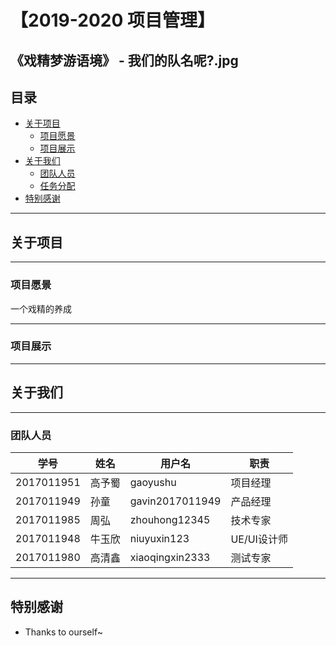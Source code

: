 # 【2019-2020 项目管理】
《戏精梦游语境》 - 我们的队名呢?.jpg
----
## 目录
* [关于项目](#关于项目)
  * [项目愿景](#项目愿景)
  * [项目展示](#项目展示)
* [关于我们](#关于我们)
  * [团队人员](#团队人员)
  * [任务分配](#任务分配)
* [特别感谢](#特别感谢)
----
## 关于项目
----
### 项目愿景
一个戏精的养成  

----
### 项目展示


----
## 关于我们
----
### 团队人员
学号|姓名|用户名|职责   
----|----|----|----  
2017011951|高予蜀|gaoyushu|项目经理  
2017011949|孙童|gavin2017011949|产品经理  
2017011985|周弘|zhouhong12345|技术专家
2017011948|牛玉欣|niuyuxin123|UE/UI设计师  
2017011980|高清鑫|xiaoqingxin2333|测试专家  
----
## 特别感谢
* Thanks to ourself~
